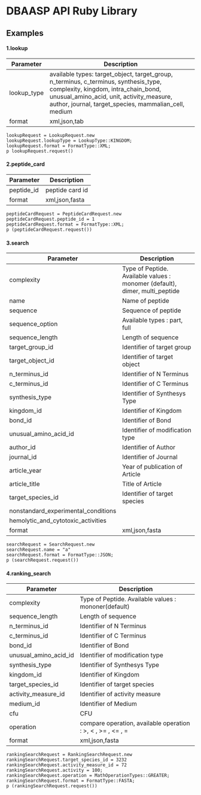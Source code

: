 
# DBAASP API Ruby Library



## Examples

####  1.lookup 

| Parameter | Description |
| --- | --- |
| lookup_type | available types: target_object, target_group, n_terminus, c_terminus, synthesis_type, complexity, kingdom, intra_chain_bond, unusual_amino_acid, unit, activity_measure, author, journal, target_species, mammalian_cell, medium |
| format | xml,json,tab |

```
lookupRequest = LookupRequest.new
lookupRequest.lookupType = LookupType::KINGDOM;
lookupRequest.format = FormatType::XML;
p lookupRequest.request()
```

#### 2.peptide_card 

| Parameter | Description |
| --- | --- |
| peptide_id | peptide card id |
| format | xml,json,fasta |


```
peptideCardRequest = PeptideCardRequest.new
peptideCardRequest.peptide_id = 1
peptideCardRequest.format = FormatType::XML;
p (peptideCardRequest.request())
```


#### 3.search 

| Parameter | Description |
| --- | --- |
| complexity | Type of Peptide. Available values : monomer (default), dimer, multi_peptide |
| name | Name of peptide |
| sequence | Sequence of peptide |
| sequence_option | Available types : part, full |
| sequence_length | Length of sequence |
| target_group_id | Identifier of target group |
| target_object_id | Identifier of target object |
| n_terminus_id | Identifier of N Terminus |
| c_terminus_id | Identifier of C Terminus |
| synthesis_type | Identifier of Synthesys Type |
| kingdom_id | Identifier of Kingdom |
| bond_id | Identifier of Bond |
| unusual_amino_acid_id | Identifier of modification type |
| author_id | Identifier of Author |
| journal_id | Identifier of Journal |
| article_year | Year of publication of Article |
| article_title | Title of Article |
| target_species_id | Identifier of target species |
| nonstandard_experimental_conditions |  |
| hemolytic_and_cytotoxic_activities |  |
| format | xml,json,fasta |


```
searchRequest = SearchRequest.new
searchRequest.name = "a"
searchRequest.format = FormatType::JSON;
p (searchRequest.request())
```

#### 4.ranking_search 

| Parameter | Description |
| --- | --- |
| complexity | Type of Peptide. Available values : mononer(default) |
| sequence_length | Length of sequence |
| n_terminus_id | Identifier of N Terminus |
| c_terminus_id | Identifier of C Terminus |
| bond_id | Identifier of Bond |
| unusual_amino_acid_id | Identifier of modification type |
| synthesis_type | Identifier of Synthesys Type |
| kingdom_id | Identifier of Kingdom |
| target_species_id | Identifier of target species |
| activity_measure_id | Identifier of activity measure |
| medium_id | Identifier of Medium |
| cfu | CFU |
| operation | compare operation, available operation : >, < , >= , <= , = |
| format | xml,json,fasta |

```
rankingSearchRequest = RankingSearchRequest.new
rankingSearchRequest.target_species_id = 3232
rankingSearchRequest.activity_measure_id = 72
rankingSearchRequest.activity = 100;
rankingSearchRequest.operation = MathOperationTypes::GREATER;
rankingSearchRequest.format = FormatType::FASTA;
p (rankingSearchRequest.request())
```

